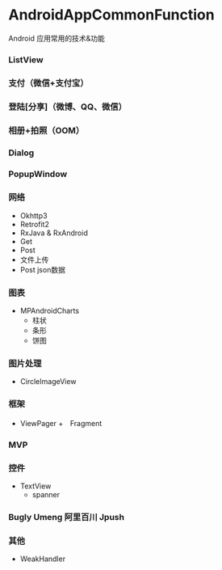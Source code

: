 # AndroidAppCommonFunction
Android 应用常用的技术&amp;功能


### ListView

### 支付（微信+支付宝）

### 登陆[分享]（微博、QQ、微信）

### 相册+拍照（OOM）


### Dialog

### PopupWindow


### 网络

* Okhttp3
* Retrofit2
* RxJava & RxAndroid
* Get
* Post
* 文件上传
* Post json数据



### 图表

* MPAndroidCharts
	* 柱状
	* 条形
	* 饼图


	

### 图片处理

* CircleImageView


### 框架

* ViewPager +　Fragment



### MVP 


### 控件

* TextView
	* spanner




### Bugly Umeng 阿里百川 Jpush



### 其他

* WeakHandler
